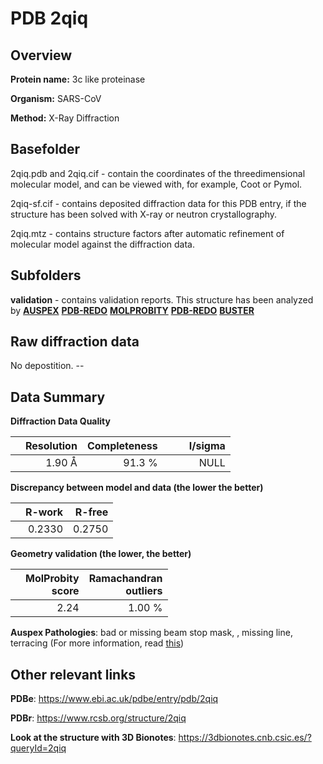 # PDB 2qiq

## Overview

**Protein name:** 3c like proteinase

**Organism:** SARS-CoV

**Method:** X-Ray Diffraction

## Basefolder

2qiq.pdb and 2qiq.cif - contain the coordinates of the threedimensional molecular model, and can be viewed with, for example, Coot or Pymol.

2qiq-sf.cif - contains deposited diffraction data for this PDB entry, if the structure has been solved with X-ray or neutron crystallography.

2qiq.mtz - contains structure factors after automatic refinement of molecular model against the diffraction data.

## Subfolders





**validation** - contains validation reports. This structure has been analyzed by [**AUSPEX**](https://github.com/thorn-lab/coronavirus_structural_task_force/tree/master/pdb/3c_like_proteinase/SARS-CoV/2qiq/validation/auspex) [**PDB-REDO**](https://github.com/thorn-lab/coronavirus_structural_task_force/tree/master/pdb/3c_like_proteinase/SARS-CoV/2qiq/validation/pdb-redo) [**MOLPROBITY**](https://github.com/thorn-lab/coronavirus_structural_task_force/tree/master/pdb/3c_like_proteinase/SARS-CoV/2qiq/validation/molprobity) [**PDB-REDO**](https://github.com/thorn-lab/coronavirus_structural_task_force/blob/master/pdb/3c_like_proteinase/SARS-CoV/2qiq/validation/Xtriage_output.log) [**BUSTER**](https://www.globalphasing.com/buster/wiki/index.cgi?Covid19Pdb2QIQ)

## Raw diffraction data

No depostition. --<br> 

## Data Summary
**Diffraction Data Quality**

|   | Resolution | Completeness| I/sigma |
|---|-------------:|----------------:|--------------:|
|   |1.90 Å|91.3  %|<img width=50/>NULL |

**Discrepancy between model and data (the lower the better)**

|   | **R-work**| **R-free**   
|---|-------------:|----------------:|           
||  0.2330|  0.2750|

**Geometry validation (the lower, the better)**

|   |**MolProbity<br>score**| **Ramachandran<br>outliers** 
|---|-------------:|----------------:|
||  2.24|  1.00 %|

**Auspex Pathologies**: bad or missing beam stop mask, , missing line, terracing (For more information, read [this](https://github.com/thorn-lab/coronavirus_structural_task_force/blob/master/pdb/3c_like_proteinase/SARS-CoV/2qiq/validation/auspex/2qiq_auspex_comments.txt))

 



## Other relevant links 
**PDBe**:  https://www.ebi.ac.uk/pdbe/entry/pdb/2qiq
 
**PDBr**: https://www.rcsb.org/structure/2qiq 

**Look at the structure with 3D Bionotes**: https://3dbionotes.cnb.csic.es/?queryId=2qiq

